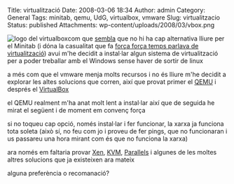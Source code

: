 Title: virtualització
Date: 2008-03-06 18:34
Author: admin
Category: General
Tags: minitab, qemu, UdG, virtualbox, vmware
Slug: virtualitzacio
Status: published
Attachments: wp-content/uploads/2008/03/vbox.png

<img src="{static}wp-content/uploads/2008/03/vbox.png" data-align="right" alt="logo del virtualbox" />com que <a href="?p=310" target="_blank" rel="noopener">sembla</a> que no hi ha cap alternativa lliure per el Minitab (i dóna la casualitat que fa <a href="?p=280" target="_blank" rel="noopener">força força temps parlava de virtualització</a>) avui m'he decidit a instal·lar algun sistema de virtualització per a poder treballar amb el Windows sense haver de sortir de linux

a més com que el vmware menja molts recursos i no és lliure m'he decidit a explorar les altes solucions que corren, així que provat primer el [QEMU](http://fabrice.bellard.free.fr/qemu) i després el <a href="http://www.virtualbox.org" target="_blank" rel="noopener">VirtualBox</a>

el QEMU realment m'ha anat molt lent a instal·lar així que de seguida he mirat el següent i de moment em convenç força

si no toqueu cap opció, només instal·lar i fer funcionar, la xarxa ja funciona tota soleta (això sí, no feu com jo i proveu de fer pings, que no funcionaran i us passareu una hora mirant com és que no funciona la xarxa)

ara només em faltaria provar <a href="http://www.xen.org/" target="_blank" rel="noopener">Xen</a>, <a href="http://en.wikipedia.org/wiki/Kernel-based_Virtual_Machine" target="_blank" rel="noopener">KVM</a>, <a href="http://en.wikipedia.org/wiki/Parallels_Workstation" target="_blank" rel="noopener">Parallels</a> i algunes de les moltes altres solucions que ja existeixen ara mateix

alguna preferència o recomanació?
